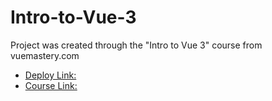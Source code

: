 # Intro-to-Vue-3

Project was created through the "Intro to Vue 3" course from vuemastery.com

- [Deploy Link:](https://vladislav-cheremisin.github.io/Intro-to-Vue-3/)
- [Course Link:](https://www.vuemastery.com/courses/intro-to-vue-3/)
